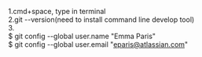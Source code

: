 1.cmd+space, type in terminal  
2.git --version(need to install command line develop tool)  
3.  
$ git config --global user.name "Emma Paris"  
$ git config --global user.email "eparis@atlassian.com"  

